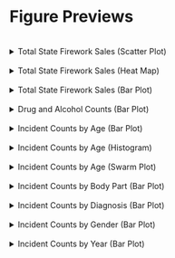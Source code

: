 

# Figure Previews

<br>

<details>
<summary>Total State Firework Sales (Scatter Plot)</summary>

<img src="/reports/figures/Firework Sales ($USD) (scatter_plot).png" height="400">

</details>

<br>

<details>
<summary>Total State Firework Sales (Heat Map)</summary>
<img src="/reports/figures/Total State Firework Sales ($USD) 2016-2020 (map).png" height="400">
</details>

<br>

<details>
<summary>Total State Firework Sales (Bar Plot)</summary>
<img src="/reports/figures/Total Firework Sales ($USD) 2016-2020.png" height="400">
</details>

<br>

<details>
<summary>Drug and Alcohol Counts (Bar Plot)</summary>
<img src="/reports/figures/Drug_and_Alcohol_Counts.png" height="300">
</details>

<br>

<details>
<summary>Incident Counts by Age (Bar Plot)</summary>
<img src="/reports/figures/Incident Counts by Age_Bar.png" height="300">
</details>

<br>

<details>
<summary>Incident Counts by Age (Histogram)</summary>
<img src="/reports/figures/Incident Counts by Age_Hist.png" height="300">
</details>

<br>

<details>
<summary>Incident Counts by Age (Swarm Plot)</summary>
<img src="/reports/figures/Incident Counts by Age_Swarm.png" height="300">
</details>

<br>

<details>
<summary>Incident Counts by Body Part (Bar Plot)</summary>
<img src="/reports/figures/Incident Counts by Body Part.png" height="300">
</details>

<br>

<details>
<summary>Incident Counts by Diagnosis (Bar Plot)</summary>
<img src="/reports/figures/Incident Counts by Diagnosis.png" height="300">
</details>

<br>

<details>
<summary>Incident Counts by Gender (Bar Plot)</summary>
<img src="/reports/figures/Incident Counts by Gender.png" height="300">
</details>

<br>

<details>
<summary>Incident Counts by Year (Bar Plot)</summary>
<img src="/reports/figures/Incident Counts by Year.png" height="300">
</details>


